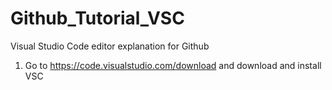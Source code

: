 # Github_Tutorial_VSC
Visual Studio Code editor explanation for Github

1. Go to https://code.visualstudio.com/download and download and install VSC

